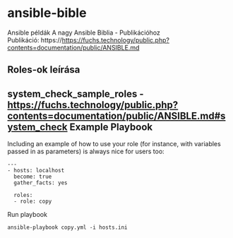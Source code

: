 # ansible-bible
Ansible példák A nagy Ansible Biblia - Publikációhoz  
Publikáció: https://https://fuchs.technology/public.php?contents=documentation/public/ANSIBLE.md 
## Roles-ok leírása
system_check_sample_roles - https://fuchs.technology/public.php?contents=documentation/public/ANSIBLE.md#system_check
Example Playbook
----------------

Including an example of how to use your role (for instance, with variables passed in as parameters) is always nice for users too:

```
---
- hosts: localhost
  become: true
  gather_facts: yes

  roles:
  - role: copy
```
Run playbook
```
ansible-playbook copy.yml -i hosts.ini
```

